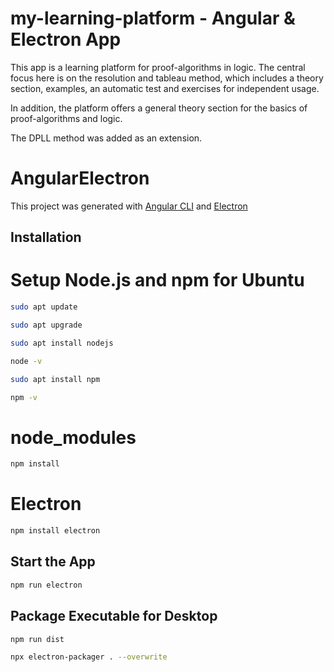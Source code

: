 # my-learning-platform - Angular & Electron App

This app is a learning platform for proof-algorithms in logic.
The central focus here is on the resolution and tableau method, which includes a theory section, examples, an automatic test and exercises for independent usage.

In addition, the platform offers a general theory section for the basics of proof-algorithms and logic.

The DPLL method was added as an extension.


# AngularElectron
This project was generated with [Angular CLI](https://github.com/angular/angular-cli) and [Electron](https://github.com/electron/electron)


## Installation
# Setup Node.js and npm for Ubuntu
```bash
sudo apt update
```
```bash
sudo apt upgrade
```
```bash
sudo apt install nodejs
```
```bash
node -v
```
```bash
sudo apt install npm
```
```bash
npm -v
```

# node_modules
```bash
npm install
```

# Electron
```bash
npm install electron
```

## Start the App
```bash
npm run electron
```

## Package Executable for Desktop
```bash
npm run dist
```
```bash
npx electron-packager . --overwrite
```
